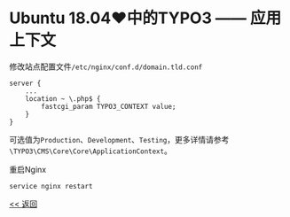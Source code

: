 # Ubuntu 18.04♥中的TYPO3 —— 应用上下文

修改站点配置文件`/etc/nginx/conf.d/domain.tld.conf`

    server {
        ...
        location ~ \.php$ {
            fastcgi_param TYPO3_CONTEXT value;
        }
    }

可选值为`Production`、`Development`、`Testing`，更多详情请参考`\TYPO3\CMS\Core\Core\ApplicationContext`。

重启Nginx

	service nginx restart

[<< 返回](README.md)